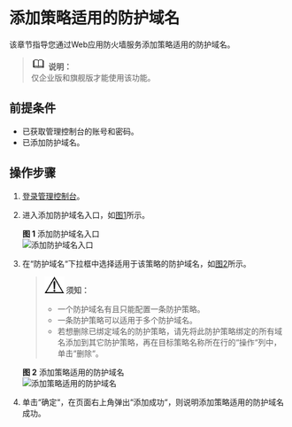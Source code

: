 # 添加策略适用的防护域名<a name="waf_01_0075"></a>

该章节指导您通过Web应用防火墙服务添加策略适用的防护域名。

>![](public_sys-resources/icon-note.gif) **说明：**   
>仅企业版和旗舰版才能使用该功能。  

## 前提条件<a name="section19405123413428"></a>

-   已获取管理控制台的账号和密码。
-   已添加防护域名。

## 操作步骤<a name="section109781412104317"></a>

1.  [登录管理控制台](https://console.huaweicloud.com/&locale=zh-cn)。
2.  进入添加防护域名入口，如[图1](#fig76321211185911)所示。

    **图 1**  添加防护域名入口<a name="fig76321211185911"></a>  
    ![](figures/添加防护域名入口.png "添加防护域名入口")

3.  在“防护域名“下拉框中选择适用于该策略的防护域名，如[图2](#fig8829399338)所示。

    >![](public_sys-resources/icon-notice.gif) **须知：**   
    >-   一个防护域名有且只能配置一条防护策略。  
    >-   一条防护策略可以适用于多个防护域名。  
    >-   若想删除已绑定域名的防护策略，请先将此防护策略绑定的所有域名添加到其它防护策略，再在目标策略名称所在行的“操作“列中，单击“删除“。  

    **图 2**  添加策略适用的防护域名<a name="fig8829399338"></a>  
    ![](figures/添加策略适用的防护域名.jpg "添加策略适用的防护域名")

4.  单击“确定“，在页面右上角弹出“添加成功“，则说明添加策略适用的防护域名成功。

